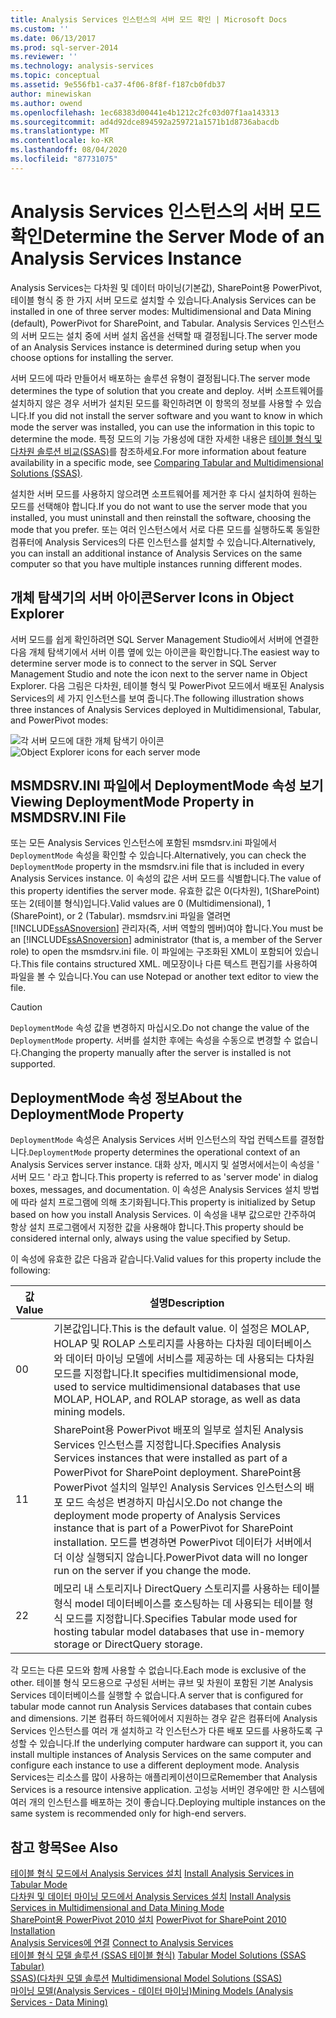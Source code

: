 ```yaml
---
title: Analysis Services 인스턴스의 서버 모드 확인 | Microsoft Docs
ms.custom: ''
ms.date: 06/13/2017
ms.prod: sql-server-2014
ms.reviewer: ''
ms.technology: analysis-services
ms.topic: conceptual
ms.assetid: 9e556fb1-ca37-4f06-8f8f-f187cb0fdb37
author: minewiskan
ms.author: owend
ms.openlocfilehash: 1ec68383d00441e4b1212c2fc03d07f1aa143313
ms.sourcegitcommit: ad4d92dce894592a259721a1571b1d8736abacdb
ms.translationtype: MT
ms.contentlocale: ko-KR
ms.lasthandoff: 08/04/2020
ms.locfileid: "87731075"
---
```

# <a name="determine-the-server-mode-of-an-analysis-services-instance"></a><span data-ttu-id="959c0-102">Analysis Services 인스턴스의 서버 모드 확인</span><span class="sxs-lookup"><span data-stu-id="959c0-102">Determine the Server Mode of an Analysis Services Instance</span></span>
  <span data-ttu-id="959c0-103">Analysis Services는 다차원 및 데이터 마이닝(기본값), SharePoint용 PowerPivot, 테이블 형식 중 한 가지 서버 모드로 설치할 수 있습니다.</span><span class="sxs-lookup"><span data-stu-id="959c0-103">Analysis Services can be installed in one of three server modes: Multidimensional and Data Mining (default), PowerPivot for SharePoint, and Tabular.</span></span> <span data-ttu-id="959c0-104">Analysis Services 인스턴스의 서버 모드는 설치 중에 서버 설치 옵션을 선택할 때 결정됩니다.</span><span class="sxs-lookup"><span data-stu-id="959c0-104">The server mode of an Analysis Services instance is determined during setup when you choose options for installing the server.</span></span>  
  
 <span data-ttu-id="959c0-105">서버 모드에 따라 만들어서 배포하는 솔루션 유형이 결정됩니다.</span><span class="sxs-lookup"><span data-stu-id="959c0-105">The server mode determines the type of solution that you create and deploy.</span></span> <span data-ttu-id="959c0-106">서버 소프트웨어를 설치하지 않은 경우 서버가 설치된 모드를 확인하려면 이 항목의 정보를 사용할 수 있습니다.</span><span class="sxs-lookup"><span data-stu-id="959c0-106">If you did not install the server software and you want to know in which mode the server was installed, you can use the information in this topic to determine the mode.</span></span> <span data-ttu-id="959c0-107">특정 모드의 기능 가용성에 대한 자세한 내용은 [테이블 형식 및 다차원 솔루션 비교&#40;SSAS&#41;](../comparing-tabular-and-multidimensional-solutions-ssas.md)를 참조하세요.</span><span class="sxs-lookup"><span data-stu-id="959c0-107">For more information about feature availability in a specific mode, see [Comparing Tabular and Multidimensional Solutions &#40;SSAS&#41;](../comparing-tabular-and-multidimensional-solutions-ssas.md).</span></span>  
  
 <span data-ttu-id="959c0-108">설치한 서버 모드를 사용하지 않으려면 소프트웨어를 제거한 후 다시 설치하여 원하는 모드를 선택해야 합니다.</span><span class="sxs-lookup"><span data-stu-id="959c0-108">If you do not want to use the server mode that you installed, you must uninstall and then reinstall the software, choosing the mode that you prefer.</span></span> <span data-ttu-id="959c0-109">또는 여러 인스턴스에서 서로 다른 모드를 실행하도록 동일한 컴퓨터에 Analysis Services의 다른 인스턴스를 설치할 수 있습니다.</span><span class="sxs-lookup"><span data-stu-id="959c0-109">Alternatively, you can install an additional instance of Analysis Services on the same computer so that you have multiple instances running different modes.</span></span>  
  
## <a name="server-icons-in-object-explorer"></a><span data-ttu-id="959c0-110">개체 탐색기의 서버 아이콘</span><span class="sxs-lookup"><span data-stu-id="959c0-110">Server Icons in Object Explorer</span></span>  
 <span data-ttu-id="959c0-111">서버 모드를 쉽게 확인하려면 SQL Server Management Studio에서 서버에 연결한 다음 개체 탐색기에서 서버 이름 옆에 있는 아이콘을 확인합니다.</span><span class="sxs-lookup"><span data-stu-id="959c0-111">The easiest way to determine server mode is to connect to the server in SQL Server Management Studio and note the icon next to the server name in Object Explorer.</span></span> <span data-ttu-id="959c0-112">다음 그림은 다차원, 테이블 형식 및 PowerPivot 모드에서 배포된 Analysis Services의 세 가지 인스턴스를 보여 줍니다.</span><span class="sxs-lookup"><span data-stu-id="959c0-112">The following illustration shows three instances of Analysis Services deployed in Multidimensional, Tabular, and PowerPivot modes:</span></span>  
  
 <span data-ttu-id="959c0-113">![각 서버 모드에 대한 개체 탐색기 아이콘](../media/ssas-ssms-servermodes.gif "각 서버 모드에 대한 개체 탐색기 아이콘")</span><span class="sxs-lookup"><span data-stu-id="959c0-113">![Object Explorer icons for each server mode](../media/ssas-ssms-servermodes.gif "Object Explorer icons for each server mode")</span></span>  
  
## <a name="viewing-deploymentmode-property-in-msmdsrvini-file"></a><span data-ttu-id="959c0-114">MSMDSRV.INI 파일에서 DeploymentMode 속성 보기</span><span class="sxs-lookup"><span data-stu-id="959c0-114">Viewing DeploymentMode Property in MSMDSRV.INI File</span></span>  
 <span data-ttu-id="959c0-115">또는 모든 Analysis Services 인스턴스에 포함된 msmdsrv.ini 파일에서 `DeploymentMode` 속성을 확인할 수 있습니다.</span><span class="sxs-lookup"><span data-stu-id="959c0-115">Alternatively, you can check the `DeploymentMode` property in the msmdsrv.ini file that is included in every Analysis Services instance.</span></span> <span data-ttu-id="959c0-116">이 속성의 값은 서버 모드를 식별합니다.</span><span class="sxs-lookup"><span data-stu-id="959c0-116">The value of this property identifies the server mode.</span></span> <span data-ttu-id="959c0-117">유효한 값은 0(다차원), 1(SharePoint) 또는 2(테이블 형식)입니다.</span><span class="sxs-lookup"><span data-stu-id="959c0-117">Valid values are 0 (Multidimensional), 1 (SharePoint), or 2 (Tabular).</span></span> <span data-ttu-id="959c0-118">msmdsrv.ini 파일을 열려면 [!INCLUDE[ssASnoversion](../../includes/ssasnoversion-md.md)] 관리자(즉, 서버 역할의 멤버)여야 합니다.</span><span class="sxs-lookup"><span data-stu-id="959c0-118">You must be an [!INCLUDE[ssASnoversion](../../includes/ssasnoversion-md.md)] administrator (that is, a member of the Server role) to open the msmdsrv.ini file.</span></span> <span data-ttu-id="959c0-119">이 파일에는 구조화된 XML이 포함되어 있습니다.</span><span class="sxs-lookup"><span data-stu-id="959c0-119">This file contains structured XML.</span></span> <span data-ttu-id="959c0-120">메모장이나 다른 텍스트 편집기를 사용하여 파일을 볼 수 있습니다.</span><span class="sxs-lookup"><span data-stu-id="959c0-120">You can use Notepad or another text editor to view the file.</span></span>  
  
> [!CAUTION]  
>  <span data-ttu-id="959c0-121">`DeploymentMode` 속성 값을 변경하지 마십시오.</span><span class="sxs-lookup"><span data-stu-id="959c0-121">Do not change the value of the `DeploymentMode` property.</span></span> <span data-ttu-id="959c0-122">서버를 설치한 후에는 속성을 수동으로 변경할 수 없습니다.</span><span class="sxs-lookup"><span data-stu-id="959c0-122">Changing the property manually after the server is installed is not supported.</span></span>  
  
## <a name="about-the-deploymentmode-property"></a><span data-ttu-id="959c0-123">DeploymentMode 속성 정보</span><span class="sxs-lookup"><span data-stu-id="959c0-123">About the DeploymentMode Property</span></span>  
 <span data-ttu-id="959c0-124">`DeploymentMode` 속성은 Analysis Services 서버 인스턴스의 작업 컨텍스트를 결정합니다.</span><span class="sxs-lookup"><span data-stu-id="959c0-124">`DeploymentMode` property determines the operational context of an Analysis Services server instance.</span></span> <span data-ttu-id="959c0-125">대화 상자, 메시지 및 설명서에서는이 속성을 ' 서버 모드 ' 라고 합니다.</span><span class="sxs-lookup"><span data-stu-id="959c0-125">This property is referred to as 'server mode' in dialog boxes, messages, and documentation.</span></span> <span data-ttu-id="959c0-126">이 속성은 Analysis Services 설치 방법에 따라 설치 프로그램에 의해 초기화됩니다.</span><span class="sxs-lookup"><span data-stu-id="959c0-126">This property is initialized by Setup based on how you install Analysis Services.</span></span> <span data-ttu-id="959c0-127">이 속성을 내부 값으로만 간주하여 항상 설치 프로그램에서 지정한 값을 사용해야 합니다.</span><span class="sxs-lookup"><span data-stu-id="959c0-127">This property should be considered internal only, always using the value specified by Setup.</span></span>  
  
 <span data-ttu-id="959c0-128">이 속성에 유효한 값은 다음과 같습니다.</span><span class="sxs-lookup"><span data-stu-id="959c0-128">Valid values for this property include the following:</span></span>  
  
|<span data-ttu-id="959c0-129">값</span><span class="sxs-lookup"><span data-stu-id="959c0-129">Value</span></span>|<span data-ttu-id="959c0-130">설명</span><span class="sxs-lookup"><span data-stu-id="959c0-130">Description</span></span>|  
|-----------|-----------------|  
|<span data-ttu-id="959c0-131">0</span><span class="sxs-lookup"><span data-stu-id="959c0-131">0</span></span>|<span data-ttu-id="959c0-132">기본값입니다.</span><span class="sxs-lookup"><span data-stu-id="959c0-132">This is the default value.</span></span> <span data-ttu-id="959c0-133">이 설정은 MOLAP, HOLAP 및 ROLAP 스토리지를 사용하는 다차원 데이터베이스와 데이터 마이닝 모델에 서비스를 제공하는 데 사용되는 다차원 모드를 지정합니다.</span><span class="sxs-lookup"><span data-stu-id="959c0-133">It specifies multidimensional mode, used to service multidimensional databases that use MOLAP, HOLAP, and ROLAP storage, as well as data mining models.</span></span>|  
|<span data-ttu-id="959c0-134">1</span><span class="sxs-lookup"><span data-stu-id="959c0-134">1</span></span>|<span data-ttu-id="959c0-135">SharePoint용 PowerPivot 배포의 일부로 설치된 Analysis Services 인스턴스를 지정합니다.</span><span class="sxs-lookup"><span data-stu-id="959c0-135">Specifies Analysis Services instances that were installed as part of a PowerPivot for SharePoint deployment.</span></span> <span data-ttu-id="959c0-136">SharePoint용 PowerPivot 설치의 일부인 Analysis Services 인스턴스의 배포 모드 속성은 변경하지 마십시오.</span><span class="sxs-lookup"><span data-stu-id="959c0-136">Do not change the deployment mode property of Analysis Services instance that is part of a PowerPivot for SharePoint installation.</span></span> <span data-ttu-id="959c0-137">모드를 변경하면 PowerPivot 데이터가 서버에서 더 이상 실행되지 않습니다.</span><span class="sxs-lookup"><span data-stu-id="959c0-137">PowerPivot data will no longer run on the server if you change the mode.</span></span>|  
|<span data-ttu-id="959c0-138">2</span><span class="sxs-lookup"><span data-stu-id="959c0-138">2</span></span>|<span data-ttu-id="959c0-139">메모리 내 스토리지나 DirectQuery 스토리지를 사용하는 테이블 형식 model 데이터베이스를 호스팅하는 데 사용되는 테이블 형식 모드를 지정합니다.</span><span class="sxs-lookup"><span data-stu-id="959c0-139">Specifies Tabular mode used for hosting tabular model databases that use in-memory storage or DirectQuery storage.</span></span>|  
  
 <span data-ttu-id="959c0-140">각 모드는 다른 모드와 함께 사용할 수 없습니다.</span><span class="sxs-lookup"><span data-stu-id="959c0-140">Each mode is exclusive of the other.</span></span> <span data-ttu-id="959c0-141">테이블 형식 모드용으로 구성된 서버는 큐브 및 차원이 포함된 기본 Analysis Services 데이터베이스를 실행할 수 없습니다.</span><span class="sxs-lookup"><span data-stu-id="959c0-141">A server that is configured for tabular mode cannot run Analysis Services databases that contain cubes and dimensions.</span></span> <span data-ttu-id="959c0-142">기본 컴퓨터 하드웨어에서 지원하는 경우 같은 컴퓨터에 Analysis Services 인스턴스를 여러 개 설치하고 각 인스턴스가 다른 배포 모드를 사용하도록 구성할 수 있습니다.</span><span class="sxs-lookup"><span data-stu-id="959c0-142">If the underlying computer hardware can support it, you can install multiple instances of Analysis Services on the same computer and configure each instance to use a different deployment mode.</span></span> <span data-ttu-id="959c0-143">Analysis Services는 리소스를 많이 사용하는 애플리케이션이므로</span><span class="sxs-lookup"><span data-stu-id="959c0-143">Remember that Analysis Services is a resource intensive application.</span></span> <span data-ttu-id="959c0-144">고성능 서버인 경우에만 한 시스템에 여러 개의 인스턴스를 배포하는 것이 좋습니다.</span><span class="sxs-lookup"><span data-stu-id="959c0-144">Deploying multiple instances on the same system is recommended only for high-end servers.</span></span>  
  
## <a name="see-also"></a><span data-ttu-id="959c0-145">참고 항목</span><span class="sxs-lookup"><span data-stu-id="959c0-145">See Also</span></span>  
 <span data-ttu-id="959c0-146">[테이블 형식 모드에서 Analysis Services 설치](install-windows/install-analysis-services.md) </span><span class="sxs-lookup"><span data-stu-id="959c0-146">[Install Analysis Services in Tabular Mode](install-windows/install-analysis-services.md) </span></span>  
 <span data-ttu-id="959c0-147">[다차원 및 데이터 마이닝 모드에서 Analysis Services 설치](../../sql-server/install/install-analysis-services-in-multidimensional-and-data-mining-mode.md) </span><span class="sxs-lookup"><span data-stu-id="959c0-147">[Install Analysis Services in Multidimensional and Data Mining Mode](../../sql-server/install/install-analysis-services-in-multidimensional-and-data-mining-mode.md) </span></span>  
 <span data-ttu-id="959c0-148">[SharePoint용 PowerPivot 2010 설치](../../sql-server/install/powerpivot-for-sharepoint-2010-installation.md) </span><span class="sxs-lookup"><span data-stu-id="959c0-148">[PowerPivot for SharePoint 2010 Installation](../../sql-server/install/powerpivot-for-sharepoint-2010-installation.md) </span></span>  
 <span data-ttu-id="959c0-149">[Analysis Services에 연결](connect-to-analysis-services.md) </span><span class="sxs-lookup"><span data-stu-id="959c0-149">[Connect to Analysis Services](connect-to-analysis-services.md) </span></span>  
 <span data-ttu-id="959c0-150">[테이블 형식 모델 솔루션 &#40;SSAS 테이블 형식&#41;](../tabular-model-solutions-ssas-tabular.md) </span><span class="sxs-lookup"><span data-stu-id="959c0-150">[Tabular Model Solutions &#40;SSAS Tabular&#41;](../tabular-model-solutions-ssas-tabular.md) </span></span>  
 <span data-ttu-id="959c0-151">[SSAS&#41;&#40;다차원 모델 솔루션](../multidimensional-models/multidimensional-model-solutions-ssas.md) </span><span class="sxs-lookup"><span data-stu-id="959c0-151">[Multidimensional Model Solutions &#40;SSAS&#41;](../multidimensional-models/multidimensional-model-solutions-ssas.md) </span></span>  
 [<span data-ttu-id="959c0-152">마이닝 모델&#40;Analysis Services - 데이터 마이닝&#41;</span><span class="sxs-lookup"><span data-stu-id="959c0-152">Mining Models &#40;Analysis Services - Data Mining&#41;</span></span>](../data-mining/mining-models-analysis-services-data-mining.md)  
  
  
